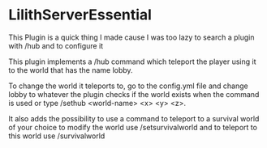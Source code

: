 # LilithServerEssential

This Plugin is a quick thing I made cause I was too lazy to search a plugin with /hub and to configure it

This plugin implements a /hub command which teleport the player using it to the world that has the name lobby.

To change the world it teleports to, go to the config.yml file and change lobby to whatever the plugin checks if the world exists when the command is used or type /sethub \<world-name> \<x> \<y> \<z>.

It also adds the possibility to use a command to teleport to a survival world of your choice
to modify the world use /setsurvivalworld <world-name> <x> <y> <z>
and to teleport to this world use /survivalworld
